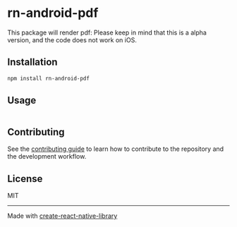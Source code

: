 # rn-android-pdf

This package will render pdf: 
Please keep in mind that this is a alpha version, and the code does not work on iOS.

## Installation

```sh
npm install rn-android-pdf
```

## Usage

```js
```

## Contributing

See the [contributing guide](CONTRIBUTING.md) to learn how to contribute to the repository and the development workflow.

## License

MIT

---

Made with [create-react-native-library](https://github.com/callstack/react-native-builder-bob)
